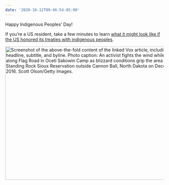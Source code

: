 ```yaml
---
date: '2020-10-12T09:46:54-05:00'
---
```

Happy Indigenous Peoples’ Day!

If you’re a US resident, take a few minutes to learn [what it might look like if the US honored its treaties with indigenous peoples](https://www.vox.com/first-person/2019/9/23/20872713/native-american-indian-treaties).

<img src="uploads/2020/18c6e71167.jpg" width="600" height="423" alt="Screenshot of the above-the-fold content of the linked Vox article, including a photo, headline, subtitle, and byline. Photo caption: An activist fights the wind while walking along Flag Road in Oceti Sakowin Camp as blizzard conditions grip the area around the Standing Rock Sioux Reservation outside Cannon Ball, North Dakota on December 6, 2016. Scott Olson/Getty Images." />
